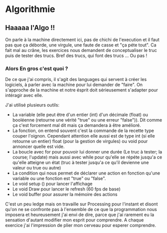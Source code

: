 # Algorithmie
## Haaaaa l'Algo  !!
On parle à la machine directement ici, pas de chichi de l'execution et il faut pas que ça déborde, une virgule, une faute de casse et "ça péte tout". Ca fait mal au crâne, les exercices nous demandent de conceptualiser le truc puis de tester des trucs. Bref des trucs, qui font des trucs ... Ou pas ! 
### Alors En gros c'est quoi ? 

De ce que j'ai compris, il s'agit des languages qui servent à créer les logiciels, à parler avec la machine pour lui demander de "faire". On s'approche de la machine et notre ésprit doit sérieusement s'adapter pour intéragir avec elle.

J'ai utilisé plusieurs outils: 
 - La variable (elle peut être d'un entier (int) d'un décimale (float) ou booléenne (retourne une vérité "true" ou une erreur "false")). Dit comme ça c'est forcement mal dit mais ça demandera à être amélioré. 
- La fonction, on entend souvent c'est la commande de la recette type couper l'oignon. Cependant attention elle aussi est de type int (si elle retourne un entier) float (pour la gestion de virgules) ou void pour annoncer quelle est vide. 
- La boucle avec for pour pouvoir lui donner une durée (Le truc à tester; la course; l'update) mais aussi avec while pour qu'elle se répéte jusqu'a ce qu'elle atteigne un état (truc à tester jusqu'a ce qu'il devienne une valeur ou true ou autre)
- La condition qui nous permet de déclarer une action en fonction qu'une variable ou une fonction est "true" ou "false". 
- Le void setup () pour lancer l'affichage 
- Le void Draw pour lancer le refresh (60 fps de base) 
- Le void buffer pour assurer la mémoire des actions


C'est un peu ledge mais on travaille sur Processing pour l'instant et disont qu'on ne se confronte pas à l'ensemble de ce que la programmation nous imposera et heureusement j'ai envi de dire, parce que j'ai rarement eu la sensation d'autant modifier mon esprit pour comprendre. A chaque exercice j'ai l'impression de plier mon cerveau pour esperer comprendre. 




